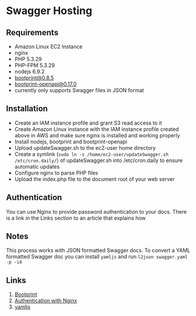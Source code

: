 # Swagger Hosting
## Requirements
* Amazon Linux EC2 Instance
* nginx
* PHP 5.3.29
* PHP-FPM 5.3.29
* nodejs 6.9.2
* bootprint@0.8.5
* bootprint-openapi@0.17.0
* currently only supports Swagger files in JSON format

## Installation
* Create an IAM instance profile and grant S3 read access to it
* Create Amazon Linux instance with the IAM instance profile created above in 
AWS and make sure nginx is installed and working properly
* Install nodejs, bootprint and bootprint-openapi
* Upload updateSwagger.sh to the ec2-user home directory
* Create a symlink (` sudo ln -s /home/ec2-user/updateSwagger.sh /etc/cron.daily/ `) of updateSwagger.sh into /etc/cron.daily to 
ensure automatic updates
* Configure nginx to parse PHP files
* Upload the index.php file to the document root of your web server

## Authentication
You can use Nginx to provide password authentication to your docs.  There 
is a link in the Links section to an article that explains how
## Notes
This process works with JSON formatted Swagger docs.  To convert a YAML 
formatted Swagger doc you can install 
`yamljs` and run `l2json swagger.yaml -p -i4`

## Links
1. [Bootprint](https://github.com/bootprint/bootprint-openapi)
1. [Authentication with Nginx](https://www.digitalocean.com/community/tutorials/how-to-set-up-password-authentication-with-nginx-on-ubuntu-14-04)
1. [yamljs](https://www.npmjs.com/package/yamljs)
